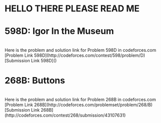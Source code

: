 # HELLO THERE PLEASE READ ME

# 598D: Igor In the Museum
<br>
Here is the problem and solution link for Problem 598D in codeforces.com <br>
[Problem Link 598D](http://codeforces.com/contest/598/problem/D) <br>
[Submission Link 598D]() <br>

# 268B: Buttons
<br>
Here is the problem and solution link for Problem 268B in codeforces.com <br>
[Problem Link 268B](http://codeforces.com/problemset/problem/268/B) <br>
[Submission Link 268B](http://codeforces.com/contest/268/submission/43107631) <br>
